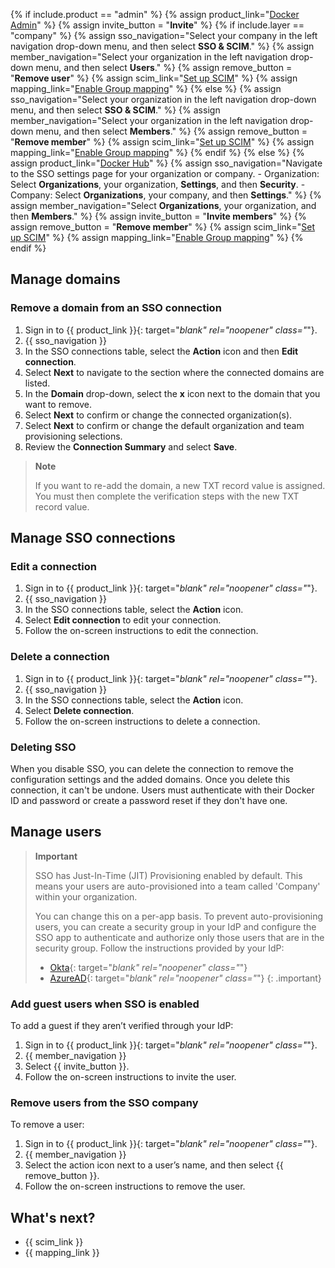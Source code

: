 {% if include.product == "admin" %}
  {% assign product_link="[Docker Admin](https://admin.docker.com)" %}
  {% assign invite_button = "**Invite**" %}
  {% if include.layer == "company" %}
    {% assign sso_navigation="Select your company in the left navigation drop-down menu, and then select **SSO & SCIM**." %}
    {% assign member_navigation="Select your organization in the left navigation drop-down menu, and then select **Users**." %}
    {% assign remove_button = "**Remove user**" %}
    {% assign scim_link="[Set up SCIM](/admin/company/settings/scim/)" %}
    {% assign mapping_link="[Enable Group mapping](/admin/company/settings/group-mapping/)" %}
  {% else %}
    {% assign sso_navigation="Select your organization in the left navigation drop-down menu, and then select **SSO & SCIM**." %}
    {% assign member_navigation="Select your organization in the left navigation drop-down menu, and then select **Members**." %}
    {% assign remove_button = "**Remove member**" %}
    {% assign scim_link="[Set up SCIM](/admin/organization/security-settings/scim/)" %}
    {% assign mapping_link="[Enable Group mapping](/admin/organization/security-settings/group-mapping/)" %}
  {% endif %}
{% else %}
  {% assign product_link="[Docker Hub](https://hub.docker.com)" %}
  {% assign sso_navigation="Navigate to the SSO settings page for your organization or company.
    - Organization: Select **Organizations**, your organization, **Settings**, and then **Security**.
    - Company: Select **Organizations**, your company, and then **Settings**." %}
  {% assign member_navigation="Select **Organizations**, your organization, and then **Members**." %}
  {% assign invite_button = "**Invite members**" %}
  {% assign remove_button = "**Remove member**" %}
  {% assign scim_link="[Set up SCIM](/docker-hub/scim/)" %}
  {% assign mapping_link="[Enable Group mapping](/docker-hub/group-mapping/)" %}
{% endif %}

## Manage domains

### Remove a domain from an SSO connection

1. Sign in to {{ product_link }}{: target="_blank" rel="noopener" class="_"}.
2. {{ sso_navigation }}
3. In the SSO connections table, select the **Action** icon and then **Edit connection**.
4. Select **Next** to navigate to the section where the connected domains are listed.
5. In the **Domain** drop-down, select the **x** icon next to the domain that you want to remove.
6. Select **Next** to confirm or change the connected organization(s).
7. Select **Next** to confirm or change the default organization and team provisioning selections.
8. Review the **Connection Summary** and select **Save**.

> **Note**
>
> If you want to re-add the domain, a new TXT record value is assigned. You must then complete the verification steps with the new TXT record value.

## Manage SSO connections

### Edit a connection

1. Sign in to {{ product_link }}{: target="_blank" rel="noopener" class="_"}.
2. {{ sso_navigation }}
3. In the SSO connections table, select the **Action** icon.
4. Select **Edit connection** to edit your connection.
5. Follow the on-screen instructions to edit the connection.

### Delete a connection

1. Sign in to {{ product_link }}{: target="_blank" rel="noopener" class="_"}.
2. {{ sso_navigation }}
3. In the SSO connections table, select the **Action** icon.
4. Select **Delete connection**.
5. Follow the on-screen instructions to delete a connection.

### Deleting SSO

When you disable SSO, you can delete the connection to remove the configuration settings and the added domains. Once you delete this connection, it can't be undone. Users must authenticate with their Docker ID and password or create a password reset if they don't have one.

## Manage users

> **Important**
>
> SSO has Just-In-Time (JIT) Provisioning enabled by default. This means your users are auto-provisioned into a team called 'Company' within your organization.
>
> You can change this on a per-app basis. To prevent auto-provisioning users, you can create a security group in your IdP and configure the SSO app to authenticate and authorize only those users that are in the security group. Follow the instructions provided by your IdP:
> - [Okta](https://help.okta.com/en-us/Content/Topics/Security/policies/configure-app-signon-policies.htm){: target="_blank" rel="noopener" class="_"}
> - [AzureAD](https://learn.microsoft.com/en-us/azure/active-directory/develop/howto-restrict-your-app-to-a-set-of-users){: target="_blank" rel="noopener" class="_"}
{: .important}

### Add guest users when SSO is enabled

To add a guest if they aren’t verified through your IdP:

1. Sign in to {{ product_link }}{: target="_blank" rel="noopener" class="_"}.
2. {{ member_navigation }}
3. Select {{ invite_button }}.
4. Follow the on-screen instructions to invite the user.

### Remove users from the SSO company

To remove a user:

1. Sign in to {{ product_link }}{: target="_blank" rel="noopener" class="_"}.
2. {{ member_navigation }}
3. Select the action icon next to a user’s name, and then select {{ remove_button }}.
4. Follow the on-screen instructions to remove the user.

## What's next?

- {{ scim_link }}
- {{ mapping_link }}
